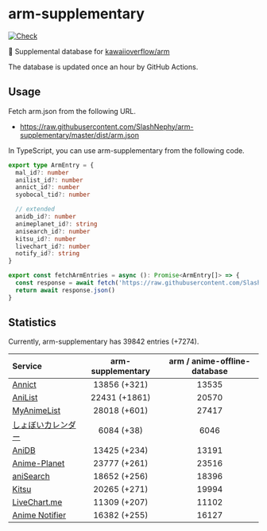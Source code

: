 # arm-supplementary

[![Check](https://github.com/SlashNephy/arm-supplementary/actions/workflows/check-node.yml/badge.svg)](https://github.com/SlashNephy/arm-supplementary/actions/workflows/check-node.yml)

💊 Supplemental database for [kawaiioverflow/arm](https://github.com/kawaiioverflow/arm)

The database is updated once an hour by GitHub Actions.

## Usage

Fetch arm.json from the following URL.

- https://raw.githubusercontent.com/SlashNephy/arm-supplementary/master/dist/arm.json

In TypeScript, you can use arm-supplementary from the following code.

```TypeScript
export type ArmEntry = {
  mal_id?: number
  anilist_id?: number
  annict_id?: number
  syobocal_tid?: number

  // extended
  anidb_id?: number
  animeplanet_id?: string
  anisearch_id?: number
  kitsu_id?: number
  livechart_id?: number
  notify_id?: string
}

export const fetchArmEntries = async (): Promise<ArmEntry[]> => {
  const response = await fetch('https://raw.githubusercontent.com/SlashNephy/arm-supplementary/master/dist/arm.json')
  return await response.json()
}
```

## Statistics

Currently, arm-supplementary has 39842 entries (+7274).

| Service                                     | arm-supplementary | arm / anime-offline-database |
| :------------------------------------------ | :---------------: | :--------------------------: |
| [Annict](https://annict.com)                |   13856 (+321)    |            13535             |
| [AniList](https://anilist.co)               |   22431 (+1861)   |            20570             |
| [MyAnimeList](https://myanimelist.net)      |   28018 (+601)    |            27417             |
| [しょぼいカレンダー](https://cal.syoboi.jp) |    6084 (+38)     |             6046             |
| [AniDB](https://anidb.net)                  |   13425 (+234)    |            13191             |
| [Anime-Planet](https://anime-planet.com)    |   23777 (+261)    |            23516             |
| [aniSearch](https://anisearch.com)          |   18652 (+256)    |            18396             |
| [Kitsu](https://kitsu.io)                   |   20265 (+271)    |            19994             |
| [LiveChart.me](https://livechart.me)        |   11309 (+207)    |            11102             |
| [Anime Notifier](https://notify.moe)        |   16382 (+255)    |            16127             |
